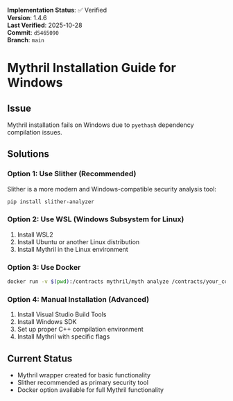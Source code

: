 <!-- AUDIT_BADGE_START -->
**Implementation Status**: ✅ Verified  
**Version**: 1.4.6  
**Last Verified**: 2025-10-28  
**Commit**: `d5465090`  
**Branch**: `main`  
<!-- AUDIT_BADGE_END -->

# Mythril Installation Guide for Windows

## Issue
Mythril installation fails on Windows due to `pyethash` dependency compilation issues.

## Solutions

### Option 1: Use Slither (Recommended)
Slither is a more modern and Windows-compatible security analysis tool:

```bash
pip install slither-analyzer
```

### Option 2: Use WSL (Windows Subsystem for Linux)
1. Install WSL2
2. Install Ubuntu or another Linux distribution
3. Install Mythril in the Linux environment

### Option 3: Use Docker
```bash
docker run -v $(pwd):/contracts mythril/myth analyze /contracts/your_contract.sol
```

### Option 4: Manual Installation (Advanced)
1. Install Visual Studio Build Tools
2. Install Windows SDK
3. Set up proper C++ compilation environment
4. Install Mythril with specific flags

## Current Status
- Mythril wrapper created for basic functionality
- Slither recommended as primary security tool
- Docker option available for full Mythril functionality
